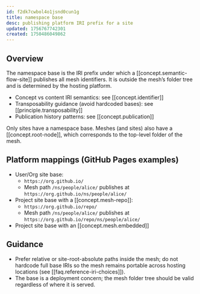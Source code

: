 ```yaml
---
id: f2dk7cwbol4o1jsnd0cun1g
title: namespace base
desc: publishing platform IRI prefix for a site
updated: 1756767742301
created: 1750486049862
---
```


## Overview

The namespace base is the IRI prefix under which a [[concept.semantic-flow-site]] publishes all mesh identifiers. It is outside the mesh’s folder tree and is determined by the hosting platform.

- Concept vs content IRI semantics: see [[concept.identifier]]
- Transposability guidance (avoid hardcoded bases): see [[principle.transposability]]
- Publication history patterns: see [[concept.publication]]

Only sites have a namespace base. Meshes (and sites) also have a [[concept.root-node]], which corresponds to the top-level folder of the mesh.

## Platform mappings (GitHub Pages examples)

- User/Org site base:
  - `https://org.github.io/`
  - Mesh path `/ns/people/alice/` publishes at `https://org.github.io/ns/people/alice/`
- Project site base with a [[concept.mesh-repo]]:
  - `https://org.github.io/repo/`
  - Mesh path `/ns/people/alice/` publishes at `https://org.github.io/repo/ns/people/alice/`
- Project site base with an [[concept.mesh.embedded]]

## Guidance

- Prefer relative or site-root-absolute paths inside the mesh; do not hardcode full base IRIs so the mesh remains portable across hosting locations (see [[faq.reference-iri-choices]]).
- The base is a deployment concern; the mesh folder tree should be valid regardless of where it is served.

